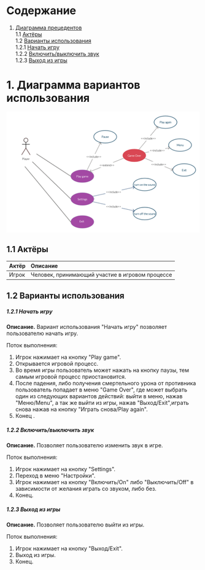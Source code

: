 # Содержание
1. [Диаграмма прецедентов](#1)<br>
1.1 [Актёры](#1.1)<br>
1.2 [Варианты использования](#1.2)<br>
1.2.1 [Начать игру](#1.2.1)<br>
1.2.2 [Включить/выключить звук](#1.2.2)<br>
1.2.3 [Выход из игры](#1.2.3)<br>

# 1. Диаграмма вариантов использования

![Диаграмма вариантов использования](https://github.com/rsajko/Extra-Jump/blob/master/Диаграммы/Use%20case/Use%20case.jpg)

<a name="1.1"/>

## 1.1 Актёры

| Актёр | Описание |
|:--|:--|
| Игрок | Человек, принимающий участие в игровом процессе|

## 1.2 Варианты использования<a name="1.2"></a>

##### 1.2.1 Начать игру<a name="1.2.1"></a>
**Описание.** Вариант использования "Начать игру" позволяет пользователю начать игру.

Поток выполнения:
1. Игрок нажимает на кнопку "Play game".
2. Открывается игровой процесс.
3. Во время игры пользователь может нажать на кнопку паузы, тем самым игровой процесс приостановится.
4. После падения, либо получения смертельного урона от противника пользователь попадает в меню "Game Over", где может выбрать один из следующих вариантов действий: выйти в меню, нажав "Меню/Menu", а так же выйти из игры, нажав "Выход/Exit",играть снова нажав на кнопку "Играть снова/Play again".
3. Конец
.
##### 1.2.2 Включить/выключить звук<a name="1.2.2"></a>
**Описание.** Позволяет пользователю изменить звук в игре.

Поток выполнения:
1. Игрок нажимает на кнопку "Settings".
2. Переход в меню "Настройки".
3. Игрок нажимает на кнопку "Включить/On" либо "Выключить/Off" в зависимости от желания играть со звуком, либо без.
3. Конец.

##### 1.2.3 Выход из игры<a name="1.2.3"></a>
**Описание.** Позволяет пользователю выйти из игры.

Поток выполнения:
1. Игрок нажимает на кнопку "Выход/Exit".
2. Выход из игры.
3. Конец.




